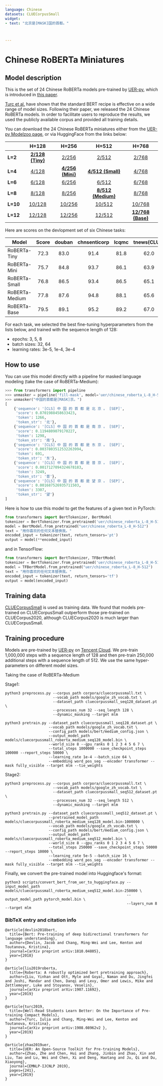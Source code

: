 ```yaml
---
language: Chinese
datasets: CLUECorpusSmall
widget: 
- text: "北京是[MASK]国的首都。"



---
```



# Chinese RoBERTa Miniatures

## Model description

This is the set of 24 Chinese RoBERTa models pre-trained by [UER-py](https://github.com/dbiir/UER-py/), which is introduced in [this paper](https://arxiv.org/abs/1909.05658).

[Turc et al.](https://arxiv.org/abs/1908.08962) have shown that the standard BERT recipe is effective on a wide range of model sizes. Following their paper, we released the 24 Chinese RoBERTa models. In order to facilitate users to reproduce the results, we used the publicly available corpus and provided all training details.

You can download the 24 Chinese RoBERTa miniatures either from the [UER-py Modelzoo page](https://github.com/dbiir/UER-py/wiki/Modelzoo), or via HuggingFace from the links below:

|          |           H=128           |           H=256           |            H=512            |            H=768            |
| -------- | :-----------------------: | :-----------------------: | :-------------------------: | :-------------------------: |
| **L=2**  | [**2/128 (Tiny)**][2_128] |      [2/256][2_256]       |       [2/512][2_512]        |       [2/768][2_768]        |
| **L=4**  |      [4/128][4_128]       | [**4/256 (Mini)**][4_256] | [**4/512 (Small)**][4_512]  |       [4/768][4_768]        |
| **L=6**  |      [6/128][6_128]       |      [6/256][6_256]       |       [6/512][6_512]        |       [6/768][6_768]        |
| **L=8**  |      [8/128][8_128]       |      [8/256][8_256]       | [**8/512 (Medium)**][8_512] |       [8/768][8_768]        |
| **L=10** |     [10/128][10_128]      |     [10/256][10_256]      |      [10/512][10_512]       |      [10/768][10_768]       |
| **L=12** |     [12/128][12_128]      |     [12/256][12_256]      |      [12/512][12_512]       | [**12/768 (Base)**][12_768] |

Here are scores on the devlopment set of six Chinese tasks:

| Model          | Score | douban | chnsenticorp | lcqmc | tnews(CLUE) | iflytek(CLUE) | ocnli(CLUE) |
| -------------- | :---: | :----: | :----------: | :---: | :---------: | :-----------: | :---------: |
| RoBERTa-Tiny   | 72.3  |  83.0  |     91.4     | 81.8  |    62.0     |     55.0      |    60.3     |
| RoBERTa-Mini   | 75.7  |  84.8  |     93.7     | 86.1  |    63.9     |     58.3      |    67.4     |
| RoBERTa-Small  | 76.8  |  86.5  |     93.4     | 86.5  |    65.1     |     59.4      |    69.7     |
| RoBERTa-Medium | 77.8  |  87.6  |     94.8     | 88.1  |    65.6     |     59.5      |    71.2     |
| RoBERTa-Base   | 79.5  |  89.1  |     95.2     | 89.2  |    67.0     |     60.9      |    75.5     |

For each task, we selected the best fine-tuning hyperparameters from the lists below, and trained with the sequence length of 128:

- epochs: 3, 5, 8
- batch sizes: 32, 64
- learning rates: 3e-5, 1e-4, 3e-4

## How to use

You can use this model directly with a pipeline for masked language modeling (take the case of RoBERTa-Medium):

```python
>>> from transformers import pipeline
>>> unmasker = pipeline('fill-mask', model='uer/chinese_roberta_L-8_H-512')
>>> unmasker("中国的首都是[MASK]京。")
[
    {'sequence': '[CLS] 中 国 的 首 都 是 北 京 。 [SEP]', 
     'score': 0.8701988458633423, 
     'token': 1266, 
     'token_str': '北'},
    {'sequence': '[CLS] 中 国 的 首 都 是 南 京 。 [SEP]',
     'score': 0.1194809079170227, 
     'token': 1298, 
     'token_str': '南'},
    {'sequence': '[CLS] 中 国 的 首 都 是 东 京 。 [SEP]', 
     'score': 0.0037803512532263994, 
     'token': 691, 
     'token_str': '东'},
    {'sequence': '[CLS] 中 国 的 首 都 是 普 京 。 [SEP]',
     'score': 0.0017127094324678183, 
     'token': 3249,
     'token_str': '普'},
    {'sequence': '[CLS] 中 国 的 首 都 是 望 京 。 [SEP]',
     'score': 0.001687526935711503,
     'token': 3307, 
     'token_str': '望'}
]
```

Here is how to use this model to get the features of a given text in PyTorch:

```python
from transformers import BertTokenizer, BertModel
tokenizer = BertTokenizer.from_pretrained('uer/chinese_roberta_L-8_H-512')
model = BertModel.from_pretrained("uer/chinese_roberta_L-8_H-512")
text = "用你喜欢的任何文本替换我。"
encoded_input = tokenizer(text, return_tensors='pt')
output = model(**encoded_input)
```

and in TensorFlow:

```python
from transformers import BertTokenizer, TFBertModel
tokenizer = BertTokenizer.from_pretrained('uer/chinese_roberta_L-8_H-512')
model = TFBertModel.from_pretrained("uer/chinese_roberta_L-8_H-512")
text = "用你喜欢的任何文本替换我。"
encoded_input = tokenizer(text, return_tensors='tf')
output = model(encoded_input)
```

## Training data

[CLUECorpusSmall](https://github.com/CLUEbenchmark/CLUECorpus2020/) is used as training data. We found that models pre-trained on CLUECorpusSmall outperform those pre-trained on CLUECorpus2020, although CLUECorpus2020 is much larger than CLUECorpusSmall.

## Training procedure

Models are pre-trained by [UER-py](https://github.com/dbiir/UER-py/) on [Tencent Cloud](https://cloud.tencent.com/). We pre-train 1,000,000 steps with a sequence length of 128 and then pre-train 250,000 additional steps with a sequence length of 512. We use the same hyper-parameters on different model sizes.

Taking the case of RoBERTa-Medium

Stage1:

```
python3 preprocess.py --corpus_path corpora/cluecorpussmall.txt \
                      --vocab_path models/google_zh_vocab.txt \
                      --dataset_path cluecorpussmall_seq128_dataset.pt \
                      --processes_num 32 --seq_length 128 \
                      --dynamic_masking --target mlm
```

```
python3 pretrain.py --dataset_path cluecorpussmall_seq128_dataset.pt \
                    --vocab_path models/google_zh_vocab.txt \
                    --config_path models/bert/medium_config.json \
                    --output_model_path models/cluecorpussmall_roberta_medium_seq128_model.bin \
                    --world_size 8 --gpu_ranks 0 1 2 3 4 5 6 7 \
                    --total_steps 1000000 --save_checkpoint_steps 100000 --report_steps 50000 \
                    --learning_rate 1e-4 --batch_size 64 \
                    --embedding word_pos_seg --encoder transformer --mask fully_visible --target mlm --tie_weights
```

Stage2:

```
python3 preprocess.py --corpus_path corpora/cluecorpussmall.txt \
                      --vocab_path models/google_zh_vocab.txt \
                      --dataset_path cluecorpussmall_seq512_dataset.pt \
                      --processes_num 32 --seq_length 512 \
                      --dynamic_masking --target mlm
```

```
python3 pretrain.py --dataset_path cluecorpussmall_seq512_dataset.pt \
                    --pretrained_model_path models/cluecorpussmall_roberta_medium_seq128_model.bin-1000000 \
                    --vocab_path models/google_zh_vocab.txt \
                    --config_path models/bert/medium_config.json \
                    --output_model_path models/cluecorpussmall_roberta_medium_seq512_model.bin \
                    --world_size 8 --gpu_ranks 0 1 2 3 4 5 6 7 \
                    --total_steps 250000 --save_checkpoint_steps 50000 --report_steps 10000 \
                    --learning_rate 5e-5 --batch_size 16 \
                    --embedding word_pos_seg --encoder transformer --mask fully_visible --target mlm --tie_weights
```

Finally, we convert the pre-trained model into Huggingface's format:

```
python3 scripts/convert_bert_from_uer_to_huggingface.py --input_model_path models/cluecorpussmall_roberta_medium_seq512_model.bin-250000 \                                                        
                                                        --output_model_path pytorch_model.bin \
                                                        --layers_num 8 --target mlm
```

### BibTeX entry and citation info

```
@article{devlin2018bert,
  title={Bert: Pre-training of deep bidirectional transformers for language understanding},
  author={Devlin, Jacob and Chang, Ming-Wei and Lee, Kenton and Toutanova, Kristina},
  journal={arXiv preprint arXiv:1810.04805},
  year={2018}
}

@article{liu2019roberta,
  title={Roberta: A robustly optimized bert pretraining approach},
  author={Liu, Yinhan and Ott, Myle and Goyal, Naman and Du, Jingfei and Joshi, Mandar and Chen, Danqi and Levy, Omer and Lewis, Mike and Zettlemoyer, Luke and Stoyanov, Veselin},
  journal={arXiv preprint arXiv:1907.11692},
  year={2019}
}

@article{turc2019,
  title={Well-Read Students Learn Better: On the Importance of Pre-training Compact Models},
  author={Turc, Iulia and Chang, Ming-Wei and Lee, Kenton and Toutanova, Kristina},
  journal={arXiv preprint arXiv:1908.08962v2 },
  year={2019}
}

@article{zhao2019uer,
  title={UER: An Open-Source Toolkit for Pre-training Models},
  author={Zhao, Zhe and Chen, Hui and Zhang, Jinbin and Zhao, Xin and Liu, Tao and Lu, Wei and Chen, Xi and Deng, Haotang and Ju, Qi and Du, Xiaoyong},
  journal={EMNLP-IJCNLP 2019},
  pages={241},
  year={2019}
}
```

[2_128]:https://huggingface.co/uer/chinese_roberta_L-2_H-128
[2_256]:https://huggingface.co/uer/chinese_roberta_L-2_H-256
[2_512]:https://huggingface.co/uer/chinese_roberta_L-2_H-512
[2_768]:https://huggingface.co/uer/chinese_roberta_L-2_H-768
[4_128]:https://huggingface.co/uer/chinese_roberta_L-4_H-128
[4_256]:https://huggingface.co/uer/chinese_roberta_L-4_H-256
[4_512]:https://huggingface.co/uer/chinese_roberta_L-4_H-512
[4_768]:https://huggingface.co/uer/chinese_roberta_L-4_H-768
[6_128]:https://huggingface.co/uer/chinese_roberta_L-6_H-128
[6_256]:https://huggingface.co/uer/chinese_roberta_L-6_H-256
[6_512]:https://huggingface.co/uer/chinese_roberta_L-6_H-512
[6_768]:https://huggingface.co/uer/chinese_roberta_L-6_H-768
[8_128]:https://huggingface.co/uer/chinese_roberta_L-8_H-128
[8_256]:https://huggingface.co/uer/chinese_roberta_L-8_H-256
[8_512]:https://huggingface.co/uer/chinese_roberta_L-8_H-512
[8_768]:https://huggingface.co/uer/chinese_roberta_L-8_H-768
[10_128]:https://huggingface.co/uer/chinese_roberta_L-10_H-128
[10_256]:https://huggingface.co/uer/chinese_roberta_L-10_H-256
[10_512]:https://huggingface.co/uer/chinese_roberta_L-10_H-512
[10_768]:https://huggingface.co/uer/chinese_roberta_L-10_H-768
[12_128]:https://huggingface.co/uer/chinese_roberta_L-12_H-128
[12_256]:https://huggingface.co/uer/chinese_roberta_L-12_H-256
[12_512]:https://huggingface.co/uer/chinese_roberta_L-12_H-512
[12_768]:https://huggingface.co/uer/chinese_roberta_L-12_H-768